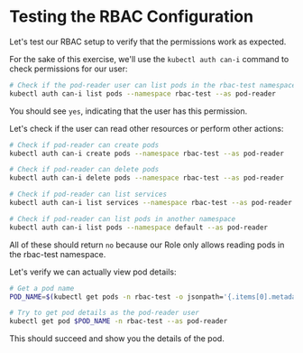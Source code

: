# Testing the RBAC Configuration

Let's test our RBAC setup to verify that the permissions work as expected.

For the sake of this exercise, we'll use the `kubectl auth can-i` command to check permissions for our user:

```bash
# Check if the pod-reader user can list pods in the rbac-test namespace
kubectl auth can-i list pods --namespace rbac-test --as pod-reader
```

You should see `yes`, indicating that the user has this permission.

Let's check if the user can read other resources or perform other actions:

```bash
# Check if pod-reader can create pods
kubectl auth can-i create pods --namespace rbac-test --as pod-reader

# Check if pod-reader can delete pods
kubectl auth can-i delete pods --namespace rbac-test --as pod-reader

# Check if pod-reader can list services
kubectl auth can-i list services --namespace rbac-test --as pod-reader

# Check if pod-reader can list pods in another namespace
kubectl auth can-i list pods --namespace default --as pod-reader
```

All of these should return `no` because our Role only allows reading pods in the rbac-test namespace.

Let's verify we can actually view pod details:

```bash
# Get a pod name
POD_NAME=$(kubectl get pods -n rbac-test -o jsonpath='{.items[0].metadata.name}')

# Try to get pod details as the pod-reader user
kubectl get pod $POD_NAME -n rbac-test --as pod-reader
```

This should succeed and show you the details of the pod.
